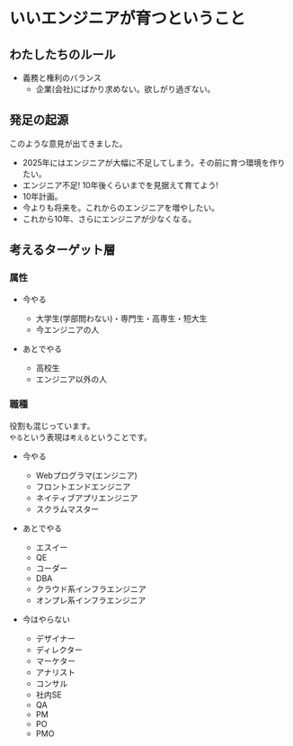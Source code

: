# いいエンジニアが育つということ
## わたしたちのルール
- 義務と権利のバランス
  - 企業(会社)にばかり求めない。欲しがり過ぎない。

## 発足の起源
このような意見が出てきました。

- 2025年にはエンジニアが大幅に不足してしまう。その前に育つ環境を作りたい。
- エンジニア不足! 10年後くらいまでを見据えて育てよう!
- 10年計画。
- 今よりも将来を。これからのエンジニアを増やしたい。
- これから10年、さらにエンジニアが少なくなる。

## 考えるターゲット層
### 属性
- 今やる
  - 大学生(学部問わない)・専門生・高専生・短大生
  - 今エンジニアの人

- あとでやる
  - 高校生
  - エンジニア以外の人

### 職種
役割も混じっています。  
`やる`という表現は`考える`ということです。

- 今やる
  - Webプログラマ(エンジニア)
  - フロントエンドエンジニア
  - ネイティブアプリエンジニア
  - スクラムマスター

- あとでやる
  - エスイー
  - QE
  - コーダー
  - DBA
  - クラウド系インフラエンジニア
  - オンプレ系インフラエンジニア

- 今はやらない
  - デザイナー
  - ディレクター
  - マーケター
  - アナリスト
  - コンサル
  - 社内SE
  - QA
  - PM
  - PO
  - PMO